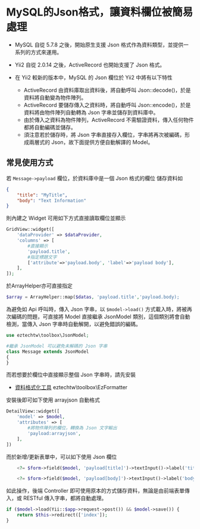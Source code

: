 MySQL的Json格式，讓資料欄位被簡易處理
===
* MySQL 自從 5.7.8 之後，開始原生支援 Json 格式作為資料類型，並提供一系列的方式來運用。

* Yii2 自從 2.0.14 之後，ActiveRecord 也開始支援了 Json 格式。

* 在 Yii2 較新的版本中，MySQL 的 Json 欄位於 Yii2 中將有以下特性

    * ActiveRecord 由資料庫取出資料後，將自動呼叫 Json::decode()，於是資料將自動變為物件陣列。
    * ActiveRecord 要儲存傳入之資料時，將自動呼叫 Json::encode()，於是資料將由物件陣列自動轉為 Json 字串並儲存到資料庫中。
    * 由於傳入之資料為物件陣列，ActiveRecord 不需驗證資料，傳入任何物件都將自動編碼並儲存。
    * 須注意若於儲存時，將 Json 字串直接存入欄位，字串將再次被編碼，形成兩層式的 Json，故下面提供方便自動解譯的 Model。

常見使用方式
----
若 ``Message->payload`` 欄位，於資料庫中是一個 Json 格式的欄位
儲存資料如
````json
{
    "title": "MyTitle",
    "body": "Text Information"
}
````

則內建之 Widget 可用如下方式直接讀取欄位並顯示

````php
GridView::widget([
    'dataProvider' => $dataProvider,
    'columns' => [
        #直接顯示
        'payload.title', 
        #指定標題文字
        ['attribute'=>'payload.body', 'label'=>'payload body'],
    ],
]);
````

於ArrayHelper亦可直接指定

````php
$array = ArrayHelper::map($datas, 'payload.title','payload.body);
````

為避免如 Api 呼叫時，傳入 Json 字串，以 ``$model->load()`` 方式載入時，將被再次編碼的問題，可直接將 Model 直接繼承
JsonModel 類別，這個類別將會自動檢測，當傳入 Json 字串時自動解開，以避免錯誤的編碼。
````php
use eztechtw\toolbox\JsonModel;

#繼承 JsonModel 可以避免未解碼的 Json 字串
class Message extends JsonModel
{
}
```` 
而若想要於欄位中直接顯示整個 Json 字串時，請先安裝

* [資料格式化工具](EzFormatter.md) eztechtw\toolbox\EzFormatter

安裝後即可如下使用 arrayjson 自動格式

````php
DetailView::widget([
    'model' => $model,
    'attributes' => [
        #將物件陣列的欄位，轉換為 Json 文字輸出
        'payload:arrayjson',
    ],
])
````

而於新增/更新表單中，可以如下使用 Json 欄位

````php
    <?= $form->field($model, 'payload[title]')->textInput()->label('title') ?>

    <?= $form->field($model, 'payload[body]')->textInput()->label('body') ?>
````

如此操作，後端 Controller 即可使用原本的方式儲存資料，無論是由前端表單傳入，或 RESTful 傳入字串，都將自動處理。

````php
if ($model->load(Yii::$app->request->post()) && $model->save()) {
    return $this->redirect(['index']);
}
````